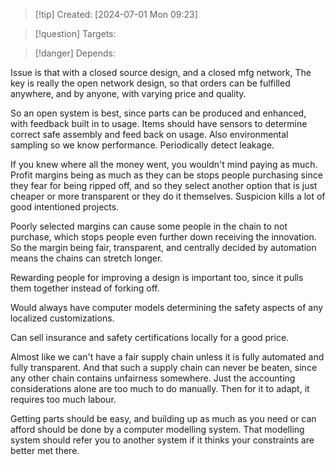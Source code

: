 
>[!tip] Created: [2024-07-01 Mon 09:23]

>[!question] Targets: 

>[!danger] Depends: 

Issue is that with a closed source design, and a closed mfg network,
The key is really the open network design, so that orders can be fulfilled anywhere, and by anyone, with varying price and quality.

So an open system is best, since parts can be produced and enhanced, with feedback built in to usage.
Items should have sensors to determine correct safe assembly and feed back on usage.
Also environmental sampling so we know performance.
Periodically detect leakage.

If you knew where all the money went, you wouldn't mind paying as much.  Profit margins being as much as they can be stops people purchasing since they fear for being ripped off, and so they select another option that is just cheaper or more transparent or they do it themselves.
Suspicion kills a lot of good intentioned projects.

Poorly selected margins can cause some people in the chain to not purchase, which stops people even further down receiving the innovation.  So the margin being fair, transparent, and centrally decided by automation means the chains can stretch longer.

Rewarding people for improving a design is important too, since it pulls them together instead of forking off.

Would always have computer models determining the safety aspects of any localized customizations.

Can sell insurance and safety certifications locally for a good price.

Almost like we can't have a fair supply chain unless it is fully automated and fully transparent.  And that such a supply chain can never be beaten, since any other chain contains unfairness somewhere.  Just the accounting considerations alone are too much to do manually.  Then for it to adapt, it requires too much labour.

Getting parts should be easy, and building up as much as you need or can afford should be done by a computer modelling system.  That modelling system should refer you to another system if it thinks your constraints are better met there.